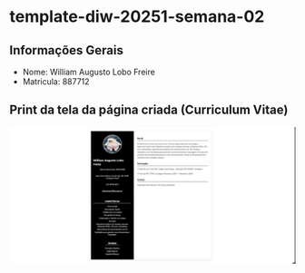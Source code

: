 # template-diw-20251-semana-02

## Informações Gerais
- Nome: William Augusto Lobo Freire
- Matricula: 887712

## Print da tela da página criada (Curriculum Vitae)

![Foto do currículo](public/curriculo.png)

